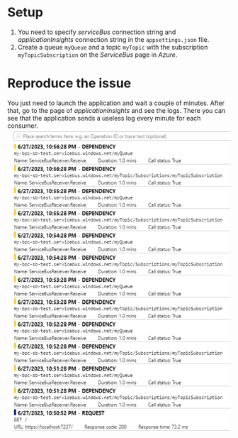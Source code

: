 # Setup
1. You need to specify *serviceBus* connection string and *applicationInsights* connection string in the `appsettings.json` file.
2. Create a queue `myQueue` and a topic `myTopic` with the subscription `myTopicSubscription` on the *ServiceBus* page in *Azure*.

# Reproduce the issue
You just need to launch the application and wait a couple of minutes. After that, go to the page of *applicationInsights* and see the logs. There you can see that the application sends a useless log every minute for each consumer.
 ![appInsight](/docs/appInsight.png)